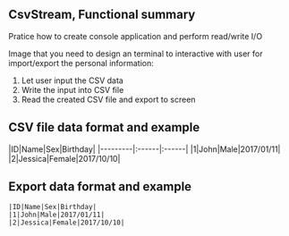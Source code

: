 ## CsvStream, Functional summary
Pratice how to create console application and perform read/write I/O

Image that you need to design an terminal to interactive with user for import/export the personal information:
1. Let user input the CSV data
1. Write the input into CSV file
1. Read the created CSV file and export to screen   

## CSV file data format and example
|ID|Name|Sex|Birthday|
|---------|:------|:------|
|1|John|Male|2017/01/11|
|2|Jessica|Female|2017/10/10|

## Export data format and example
```
|ID|Name|Sex|Birthday|
|1|John|Male|2017/01/11|
|2|Jessica|Female|2017/10/10|
```

